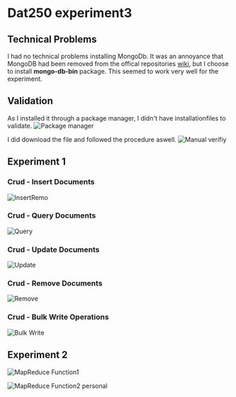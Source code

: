 # Dat250 experiment3

## Technical Problems

I had no technical problems installing MongoDb. It was an annoyance that MongoDB had been removed from the offical repositories [wiki](https://wiki.archlinux.org/title/MongoDB),
but I choose to install **mongo-db-bin** package. This seemed to work very well for the experiment.

## Validation

As I installed it through a package manager, I didn't have installationfiles to validate.
![Package manager]()

I did download the file and followed the procedure aswell.
![Manual verifiy]()

## Experiment 1

### Crud - Insert Documents

![Insert]()Remo

### Crud - Query Documents

![Query]()

### Crud - Update Documents

![Update]()

### Crud  - Remove Documents

![Remove]()

### Crud - Bulk Write Operations

![Bulk Write]()


## Experiment 2

![MapReduce Function1]()

![MapReduce Function2 personal]()






